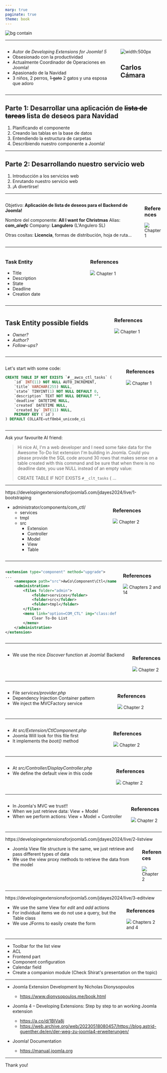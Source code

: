 ```yaml
---
marp: true
paginate: true
theme: book
---
```

<!--
_class: cover 
-->

![bg contain](./images/ccamara.png)

---

<!--
_header: "Por qué estoy aquí"
footer: '[Developing Extensions for Joomla! 5](https://developingextensionsforjoomla5.com/jdayes2024)'
-->

<div class="columns">
<div class="column column__content">

- Autor de *Developing Extensions for Joomla! 5*
- Obsesionado con la productividad
- Actualmente Coordinador de Operaciones en Joomla!
- Apasionado de la Navidad
- 3 niños, 2 perros, <strike>1 gato</strike> 2 gatos y una esposa que adoro

</div>
<div class="column">

![width:500px](./images/2023.jpg)

## Carlos Cámara

</div>
</div>

---

<!--
_header: "Lo que vamos a ver"
footer: '[Developing Extensions for Joomla! 5](https://developingextensionsforjoomla5.com/jdayes2024)'
-->

## Parte 1: Desarrollar una aplicación de <strike>lista de tareas</strike> lista de deseos para Navidad
1. Planificando el componente
2. Creando las tablas en la base de datos
3. Entendiendo la estructura de carpetas
4. Describiendo nuestro componente a Joomla!

---
<!--
_header: "Lo que vamos a ver"
-->

## Parte 2: Desarrollando nuestro servicio web
1. Introducción a los servicios web
2. Enrutando nuestro servicio web
3. ¡A divertirse!

---
<!--
_header: "Planificando el componente"
-->

<div class="columns">
<div class="column column__content">

Objetivo: **Aplicación de lista de deseos para el Backend de Joomla!**

Nombre del componente: **All I want for Christmas**
Alias: **com_*aiwfc***
Company: **Langulero** (L'Angulero SL)

Otras cositas: **Licencia**, formas de distribución, hoja de ruta...

</div>
<div class="column column__reference">

### References

![](./images/cover.png)
Chapter 1

</div>
</div>

<!--
- We need to define a name and a purpose for our extension
- This brings clarity and helps to stick to your plan
- We also need a good name. It's not necessary for the code, but at least something you do not hate
- We will get a shorter alias (as unique as possible) por our component
- We do not need a company name, but it will be good to have some "main owner" for the namespaces
-->

---
<!--
_header: "Planificando el componente - Definiendo nuestros datos"
-->
<div class="columns">
<div class="column column__content">

### Task Entity

- Title
- Description
- State
- Deadline
- Creation date
</div>
<div class="column column__reference">

### References

![](./images/cover.png)
Chapter 1

</div>
</div>

<!--
- We need to identify the data entities in our extension
- Data entities are all stuff that needs to be stored for later retrieval
- We usually need Create, Read, Update and Delete permissions on entities
-->
---
<!--
_header: "Planificando el componente"
-->

<div class="columns">
<div class="column column__content">

## Task Entity possible fields

- *Owner?*
- *Author?*
- *Follow-ups?*

</div>
<div class="column column__reference">

### References

![](./images/cover.png)
Chapter 1

</div>
</div>

<!--
- It's important to plan for the future and add all possible fields to our entity and create all possible entities
- Do we need an owner (maybe), author (definitely will help)?
- Do we need comments or follow-ups?
-->
---
<!--
_header: "Create the table in the database"
-->
<div class="columns">
<div class="column column__content">

Let's start with some code:

~~~sql
CREATE TABLE IF NOT EXISTS `#__awco_ctl_tasks` (
    `id` INT(11) NOT NULL AUTO_INCREMENT,
    `title` VARCHAR(255) NULL,
    `state` TINYINT(1) NOT NULL DEFAULT 0,
    `description` TEXT NOT NULL DEFAULT "",
    `deadline` DATETIME NULL,
    `created` DATETIME NULL,
    `created_by` INT(11) NULL,
    PRIMARY KEY (`id`)
) DEFAULT COLLATE=utf8mb4_unicode_ci
~~~

</div>
<div class="column column__reference">

### References

![](./images/cover.png)
Chapter 1

</div>
</div>

<!--

- We may start creating the database structure for our component. In this code we replace the #_ characters with our Joomla DB prefix and we execute it in our DB

- You may check the prefix directly in the Database or in the backend: System -> Global Configuration: Tab Server, database section.

-->
---

<!--
_header: "Adding some fake data"
-->

Ask your favourite AI friend:

> Hi nice AI, I'm a web developer and I need some fake data for the Awesome To-Do list extension I'm building in Joomla. Could you please provide the SQL code around 30 rows that makes sense on a table created with this command and be sure that when there is no deadline date, you use NULL instead of an empty value:
>
> CREATE TABLE IF NOT EXISTS `#__clt_tasks` (
    ...


<!--
- In chapter 1 of the book you have some directions on how to build the scritps to generate test data and the code for those is at Github
- With our simple structure we are just asking AI to provide the data.
- In case any of you is asking about the politeness of my question, please remember Terminator movie.
- Finally we insert this data into our DB
-->

---
<!--
_header: "Understanding folder structure"
-->
<div class="url">https://developingextensionsforjoomla5.com/jdayes2024/live/1-bootstraping</div>
<div class="columns">
<div class="column column__content">

- administrator/components/com_ctl/
    - services
    - tmpl
    - src
        - Extension
        - Controller
        - Model
        - View
        - Table


</div>
<div class="column column__reference">

### References

![](./images/cover.png)
Chapter 2

</div>
</div>

<!-- 

- Our component will be located in the components folder of the backend soso we create it in our Joomla installation
- Inside this folder we create the subfolders

- services: It hosts the provider.php file which defines the services we use in our component

- src: It's where your logic lives. In this folder we will place our models and all the code that make things work

- tmpl: It's where we place the html templates for our views

-->

---

<!--
_header: "Telling Joomla about our extension"
-->

<div class="columns">
<div class="column column__content">

~~~xml
<extension type="component" method="upgrade">
...
    <namespace path="src">AwCo\Component\Ctl</namespace>
    <administration>
        <files folder="admin">
            <folder>services</folder>
            <folder>src</folder>
            <folder>tmpl</folder>
        </files>
        <menu link="option=COM_CTL" img="class:default">
            Clear To-Do List
        </menu>
    </administration>
</extension>
~~~

</div>
<div class="column column__reference">

### References

![](./images/cover.png)
Chapters 2 and 14

</div>
</div>

<!--

- Manifest file should have the same name as our short alias
- We have a first part of MetaData where we declare who we are
- We declare the namespace for our component and where is located in our structure
- Full explanation of the file in chapter 14 of the book

-->

---

<!--
_header: "First install"
-->

<div class="columns">
<div class="column column__content">

- We use the nice *Discover* function at Joomla! Backend

</div>
<div class="column column__reference">

### References

![](./images/cover.png)
Chapter 2

</div>
</div>

<!--

- We have the bare minimum to install the extension
- This will create the menu entry and the Database stuff
- Trying to access the component will give an error

-->

---

<!--
_header: "Registering our component"
-->

<div class="columns">
<div class="column column__content">

- File *services/provider.php*
- Dependency Injection Container pattern
- We inject the MVCFactory service

</div>
<div class="column column__reference">

### References

![](./images/cover.png)
Chapter 2

</div>
</div>

<!--
- Since Joomla! 4 we use DIC pattern to simplify dependencies and create a more robust platform
- Copy and paste this Whenever possible
-->

---

<!--
_header: "Boot file for our component"
-->

<div class="columns">
<div class="column column__content">

- At *src/Extension/CtlComponent.php*
- Joomla Will look for this file first
- It implements the *boot()* method

</div>
<div class="column column__reference">

### References
![](./images/cover.png)
Chapter 2

</div>
</div>

---
<!--
_header: "Adding the main controller"
-->

<div class="columns">
<div class="column column__content">

- At *src/Controller/DisplayController.php*
- We define the default view in this code

</div>
<div class="column column__reference">

### References
![](./images/cover.png)
Chapter 2

</div>
</div>

---
<!--
_header: "Showing our default view"
-->

<div class="columns">
<div class="column column__content">

- In Joomla's MVC we trust!!
- When we just retrieve data: View + Model
- When we perform actions: View + Model + Controller

</div>
<div class="column column__reference">

### References
![](./images/cover.png)
Chapter 2

</div>
</div>

<!--
- We create our View folder with the subfolder *Tasks*
- We create our *src/tmpl/tasks/default.php* file.
-->
---
<!--
_header: "Filling our view with data"
-->
<div class="url">https://developingextensionsforjoomla5.com/jdayes2024/live/2-listview</div>
<div class="columns">
<div class="column column__content">

- Joomla View file structure is the same, we just retrieve and pass different types of data
- We use the view proxy methods to retrieve the data from the model

</div>
<div class="column column__reference">

### References
![](./images/cover.png)
Chapter 2

</div>
</div>

<!--
- We must create the Model to get our list of tasks
- Joomla MVC makes things really easy 
- We add code to our tmpl file
-->

---
<!--
_header: "Adding the edit view"
-->
<div class="url">https://developingextensionsforjoomla5.com/jdayes2024/live/3-editview</div>
<div class="columns">
<div class="column column__content">

- We use the same View for *edit* and *add* actions
- For individual items we do not use a query, but the Table class
- We use JForms to easily create the form

</div>
<div class="column column__reference">

### References
![](./images/cover.png)
Chapters 2 and 4

</div>
</div>

<!--

- We create our View
- We add our first Toolbar in the view
- We create our Model exnteding AdminModel
- We create the file src/Table/TaskTable.php
- We create the file forms/task.xml
- We add a link to the task title for editing

-->
---
<!--
_header: "Nice-to-haves"
-->

- Toolbar for the list view
- ACL
- Frontend part
- Component configuration
- Calendar field
- Create a companion module (Check Shirat's presentation on the topic)

---

<!--
_header: "on the shoulder of giants"
-->

- Joomla Extension Development by Nicholas Dionysopoulos
  - https://www.dionysopoulos.me/book.html
- Joomla 4 – Developing Extensions: Step by step to an working Joomla extension
  - https://a.co/d/1BIVa8j
  - https://web.archive.org/web/20230518080457/https://blog.astrid-guenther.de/en/der-weg-zu-joomla4-erweiterungen/

- Joomla! Documentation
  - https://manual.joomla.org

  <!-- I have not seen furhther but I definitely was on the shoulders of giants.-->

---
<!--
_class: thank-you
footer: ''
-->

<div class="text-huge">
    Thank you!
</div>